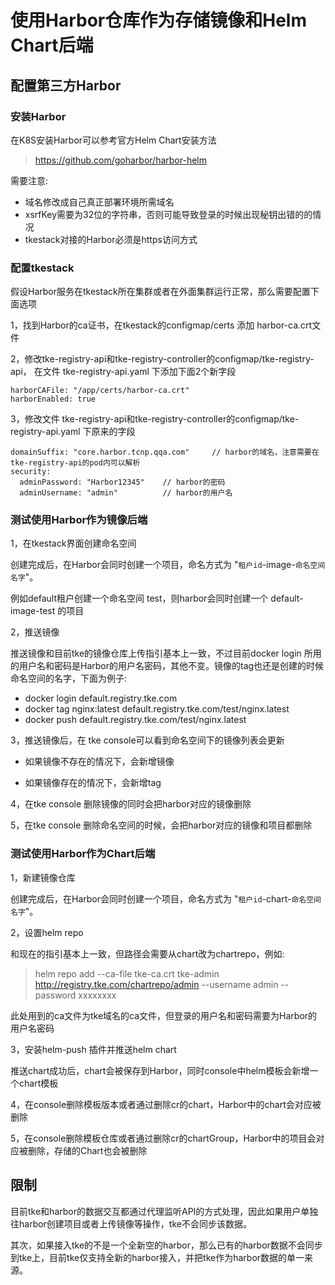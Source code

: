 # 使用Harbor仓库作为存储镜像和Helm Chart后端



## 配置第三方Harbor



### 安装Harbor

在K8S安装Harbor可以参考官方Helm Chart安装方法

> https://github.com/goharbor/harbor-helm

需要注意:

- 域名修改成自己真正部署环境所需域名
- xsrfKey需要为32位的字符串，否则可能导致登录的时候出现秘钥出错的的情况
- tkestack对接的Harbor必须是https访问方式



### 配置tkestack

假设Harbor服务在tkestack所在集群或者在外面集群运行正常，那么需要配置下面选项

1，找到Harbor的ca证书，在tkestack的configmap/certs 添加 harbor-ca.crt文件

2，修改tke-registry-api和tke-registry-controller的configmap/tke-registry-api， 在文件 tke-registry-api.yaml 下添加下面2个新字段

```
harborCAFile: "/app/certs/harbor-ca.crt"
harborEnabled: true
```

3，修改文件 tke-registry-api和tke-registry-controller的configmap/tke-registry-api.yaml 下原来的字段

```
domainSuffix: "core.harbor.tcnp.qqa.com"     // harbor的域名，注意需要在tke-registry-api的pod内可以解析
security:
  adminPassword: "Harbor12345"    // harbor的密码
  adminUsername: "admin"          // harbor的用户名
```



### 测试使用Harbor作为镜像后端

1，在tkestack界面创建命名空间

创建完成后，在Harbor会同时创建一个项目，命名方式为 "`租户id`-image-`命名空间名字`"。

例如default租户创建一个命名空间 test，则harbor会同时创建一个 default-image-test 的项目

2，推送镜像

推送镜像和目前tke的镜像仓库上传指引基本上一致，不过目前docker login 所用的用户名和密码是Harbor的用户名密码，其他不变。镜像的tag也还是创建的时候命名空间的名字，下面为例子:

- docker login default.registry.tke.com
- docker tag nginx:latest default.registry.tke.com/test/nginx.latest
- docker push default.registry.tke.com/test/nginx.latest

3，推送镜像后，在 tke console可以看到命名空间下的镜像列表会更新

- 如果镜像不存在的情况下，会新增镜像

- 如果镜像存在的情况下，会新增tag

4，在tke console 删除镜像的同时会把harbor对应的镜像删除

5，在tke console 删除命名空间的时候，会把harbor对应的镜像和项目都删除



### 测试使用Harbor作为Chart后端

1，新建镜像仓库

创建完成后，在Harbor会同时创建一个项目，命名方式为 "`租户id`-chart-`命名空间名字`"。

2，设置helm repo

和现在的指引基本上一致，但路径会需要从chart改为chartrepo，例如:

> helm repo add --ca-file tke-ca.crt tke-admin http://registry.tke.com/chartrepo/admin --username admin --password xxxxxxxx

此处用到的ca文件为tke域名的ca文件，但登录的用户名和密码需要为Harbor的用户名密码

3，安装helm-push 插件并推送helm chart

推送chart成功后，chart会被保存到Harbor，同时console中helm模板会新增一个chart模板

4，在console删除模板版本或者通过删除cr的chart，Harbor中的chart会对应被删除

5，在console删除模板仓库或者通过删除cr的chartGroup，Harbor中的项目会对应被删除，存储的Chart也会被删除





## 限制

目前tke和harbor的数据交互都通过代理监听API的方式处理，因此如果用户单独往harbor创建项目或者上传镜像等操作，tke不会同步该数据。

其次，如果接入tke的不是一个全新空的harbor，那么已有的harbor数据不会同步到tke上，目前tke仅支持全新的harbor接入，并把tke作为harbor数据的单一来源。

